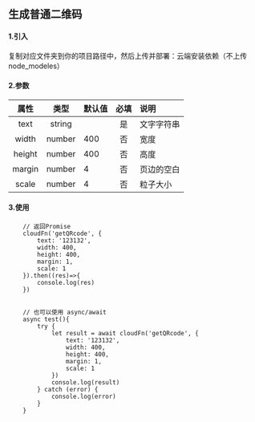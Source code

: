 ## 生成普通二维码


#### 1.引入

复制对应文件夹到你的项目路径中，然后上传并部署：云端安装依赖（不上传node_modeles）

#### 2.参数

|  属性   | 类型    | 默认值 | 必填   | 说明            |
| :-------: | :------: | ------ | :--------: | :--------|
| text  | string |        | 是 | 文字字符串 |
| width  | number |   400     | 否 | 宽度 |
| height  | number |   400     | 否 | 高度 |
| margin  | number |    4    | 否 | 页边的空白 |
| scale  | number |     4   | 否 | 粒子大小 |

#### 3.使用

```
    // 返回Promise
    cloudFn('getQRcode', {
        text: '123132',
        width: 400,
        height: 400,
        margin: 1,
        scale: 1
    }).then((res)=>{
        console.log(res)
    })


    // 也可以使用 async/await
    async test(){
        try {
            let result = await cloudFn('getQRcode', {
                text: '123132',
                width: 400,
                height: 400,
                margin: 1,
                scale: 1
            })
            console.log(result)
        } catch (error) {
            console.log(error)
        }
    }

```